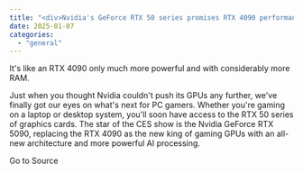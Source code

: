 ```yaml
---
title: "<div>Nvidia's GeForce RTX 50 series promises RTX 4090 performance for $549</div>"
date: 2025-01-07
categories: 
  - "general"
---
```


It's like an RTX 4090 only much more powerful and with considerably more RAM.

Just when you thought Nvidia couldn't push its GPUs any further, we've finally got our eyes on what's next for PC gamers. Whether you're gaming on a laptop or desktop system, you'll soon have access to the RTX 50 series of graphics cards. The star of the CES show is the Nvidia GeForce RTX 5090, replacing the RTX 4090 as the new king of gaming GPUs with an all-new architecture and more powerful AI processing.

Go to Source
